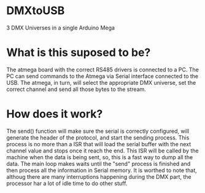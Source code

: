 # DMXtoUSB
3 DMX Universes in a single Arduino Mega
# What is this suposed to be?
The atmega board with the correct RS485 drivers is connected to a PC. The PC can send commands to the Atmega via Serial interface connected to the USB.
The atmega, in turn, will select the appropriate DMX universe, set the correct channel and send all those bytes to the stream.

# How does it work?
The send() function will make sure the serial is correctly configured, will generate the header of the protocol, and start the sending process.
This process is no more than a ISR that will load the serial buffer with the next channel value and stops once it reach the end.
This ISR will be called by the machine when the data is being sent, so, this is a fast way to dump all the data.
The main loop makes waits until the "send" process is finished and then process all the information in Serial memory. 
It is worthed to note that, althoug there are many interruptions happening during the DMX part, the processor har a lot of idle time to do other stuff.

